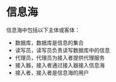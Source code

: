 # 信息海

信息海中包括以下主体或客体：

- 数据库，数据库是信息的集合
- 读写员，读写员负责读写数据库中的信息
- 代理员，代理员为接入者提供代理服务
- 接入器，接入者通过接入器接入信息海
- 接入者，接入者是信息海的用户
